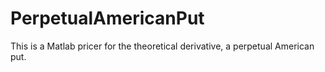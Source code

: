 # PerpetualAmericanPut
This is a Matlab pricer for the theoretical derivative, a perpetual American put.
